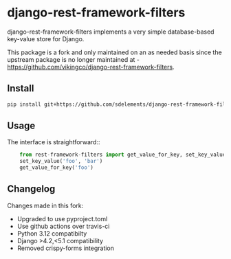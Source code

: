 # django-rest-framework-filters

django-rest-framework-filters implements a very simple database-based key-value store for Django.

This package is a fork and only maintained on an as needed basis since the upstream package is no longer maintained at - https://github.com/vikingco/django-rest-framework-filters.

## Install

```bash
pip install git+https://github.com/sdelements/django-rest-framework-filters@master
```

## Usage

The interface is straightforward::

```python
    from rest-framework-filters import get_value_for_key, set_key_value
    set_key_value('foo', 'bar')
    get_value_for_key('foo')
```

## Changelog

Changes made in this fork:

- Upgraded to use pyproject.toml
- Use github actions over travis-ci
- Python 3.12 compatibilty
- Django >4.2,<5.1 compatibility
- Removed crispy-forms integration
